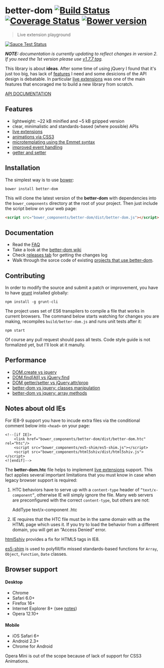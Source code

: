 # better-dom [![Build Status][travis-image]][travis-url] [![Coverage Status][coveralls-image]][coveralls-url] [![Bower version][fury-image]][fury-url]
> Live extension playground

[![Sauce Test Status](https://saucelabs.com/browser-matrix/chemerisuk.svg)](https://saucelabs.com/u/chemerisuk)

_**NOTE:** documentation is currently updating to reflect changes in version 2. If you need the 1st version please use [v1.7.7 tag](https://github.com/chemerisuk/better-dom/tree/v1.7.7)._

This library is about __ideas__. After some time of using jQuery I found that it's just too big, has lack of [features](#features) I need and some desicions of the API design is debatable. In particular [live extensions](https://github.com/chemerisuk/better-dom/wiki/Live-extensions) was one of the main features that encoraged me to build a new library from scratch.

[API DOCUMENTATION](http://chemerisuk.github.io/better-dom/)

## Features
* lightweight: ~22 kB minified and ~5 kB gzipped version
* clear, minimalistic and standards-based (where possible) APIs
* [live extensions](https://github.com/chemerisuk/better-dom/wiki/Live-extensions)
* [animations via CSS3](http://jsfiddle.net/C3WeM/5/)
* [microtemplating using the Emmet syntax](https://github.com/chemerisuk/better-dom/wiki/Microtemplating)
* [improved event handling](https://github.com/chemerisuk/better-dom/wiki/Event-handling)
* [getter and setter](https://github.com/chemerisuk/better-dom/wiki/Getter-and-setter)

## Installation
The simplest way is to use [bower](http://bower.io/):

    bower install better-dom

This will clone the latest version of the __better-dom__ with dependencies into the `bower_components` directory at the root of your project. Then just include the script below on your web page:

```html
<script src="bower_components/better-dom/dist/better-dom.js"></script>
```

## Documentation
* Read the [FAQ](https://github.com/chemerisuk/better-dom/wiki/FAQ)
* Take a look at the [better-dom wiki](https://github.com/chemerisuk/better-dom/wiki)
* Check [releases tab](https://github.com/chemerisuk/better-dom/releases) for getting the changes log
* Walk through the sorce code of existing [projects that use better-dom](http://bower.io/search/?q=better-dom).

## Contributing
In order to modify the source and submit a patch or improvement, you have to have [grunt](https://github.com/gruntjs/grunt-cli) installed globally:

    npm install -g grunt-cli

The project uses set of ES6 transpilers to compile a file that works in current browsers. The command below starts watching for changes you are making, recompiles `build/better-dom.js` and runs unit tests after it: 

    npm start

Of course any pull request should pass all tests. Code style guide is not formalized yet, but I'll look at it manully.

## Performance
* [DOM.create vs jquery](http://jsperf.com/dom-create-vs-jquery/26)
* [DOM.find[All] vs jQuery.find](http://jsperf.com/dom-find-all-vs-jquery-find/10)
* [DOM getter/setter vs jQuery.attr/prop](http://jsperf.com/dom-getter-setter-vs-jquery-attr-prop/5)
* [better-dom vs jquery: classes manipulation](http://jsperf.com/better-dom-vs-jquery-classes-manipulation/6)
* [better-dom vs jquery: array methods](http://jsperf.com/better-dom-vs-jquery-array-methods/4)

## Notes about old IEs
For IE8-9 support you have to incude extra files via the conditional comment below into `<head>` on your page:

```
<!--[if IE]>
    <link href="bower_components/better-dom/dist/better-dom.htc" rel="htc"/>
    <script src="bower_components/es5-shim/es5-shim.js"></script>
    <script src="bower_components/html5shiv/dist/html5shiv.js"></script>
<![endif]-->
```

The **better-dom.htc** file helps to implement [live extensions](https://github.com/chemerisuk/better-dom/wiki/Live-extensions) support. This fact applies several important limitations that you must know in case when legacy browser support is required:

1) HTC behaviors have to serve up with a `content-type` header of `“text/x-component”`, otherwise IE will simply ignore the file. Many web servers are preconfigured with the correct `content-type`, but others are not:

    AddType text/x-component .htc

2) IE requires that the HTC file must be in the same domain with as the HTML page which uses it. If you try to load the behavior from a different domain, you will get an “Access Denied” error.

[html5shiv](https://github.com/aFarkas/html5shiv) provides a fix for HTML5 tags in IE8.

[es5-shim](https://github.com/kriskowal/es5-shim) is used to polyfill/fix missed standards-based functions for `Array`, `Object`, `Function`, `Date` classes.

## Browser support
#### Desktop
* Chrome
* Safari 6.0+
* Firefox 16+
* Internet Explorer 8+ (see [notes](#notes-about-old-ies))
* Opera 12.10+

#### Mobile
* iOS Safari 6+
* Android 2.3+
* Chrome for Android

Opera Mini is out of the scope because of lack of support for CSS3 Animations.

[travis-url]: http://travis-ci.org/chemerisuk/better-dom
[travis-image]: http://img.shields.io/travis/chemerisuk/better-dom/master.svg

[coveralls-url]: https://coveralls.io/r/chemerisuk/better-dom
[coveralls-image]: http://img.shields.io/coveralls/chemerisuk/better-dom/master.svg

[fury-url]: http://badge.fury.io/bo/better-dom
[fury-image]: https://badge.fury.io/bo/better-dom.svg

